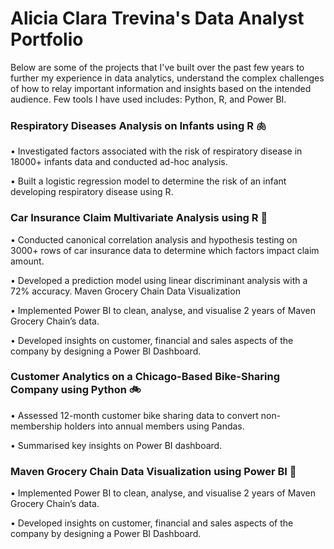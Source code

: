 # Alicia Clara Trevina's Data Analyst Portfolio 

Below are some of the projects that I've built over the past few years to further my experience in data analytics, understand the complex challenges of how to relay important
information and insights based on the intended audience. Few tools I have used includes: Python, R, and Power BI. 

### Respiratory Diseases Analysis on Infants using R 🫁
• Investigated factors associated with the risk of respiratory disease in 18000+ infants data and conducted ad-hoc analysis.

• Built a logistic regression model to determine the risk of an infant developing respiratory disease using R.

### Car Insurance Claim Multivariate Analysis using R 🚗
• Conducted canonical correlation analysis and hypothesis testing on 3000+ rows of car insurance data to determine which factors impact claim amount.

• Developed a prediction model using linear discriminant analysis with a 72% accuracy.
Maven Grocery Chain Data Visualization

• Implemented Power BI to clean, analyse, and visualise 2 years of Maven Grocery Chain’s data.

• Developed insights on customer, financial and sales aspects of the company by designing a Power BI Dashboard.

### Customer Analytics on a Chicago-Based Bike-Sharing Company using Python 🚲
• Assessed 12-month customer bike sharing data to convert non-membership holders into annual members using Pandas.

• Summarised key insights on Power BI dashboard.

### Maven Grocery Chain Data Visualization using Power BI 🍎

• Implemented Power BI to clean, analyse, and visualise 2 years of Maven Grocery Chain’s data.

• Developed insights on customer, financial and sales aspects of the company by designing a Power BI Dashboard.
